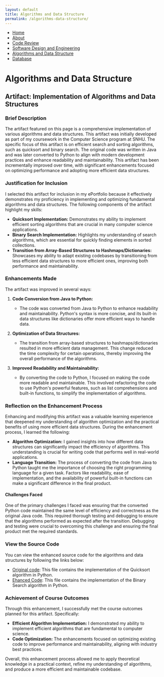 ```yaml
---
layout: default
title: Algorithms and Data Structure
permalink: /algorithms-data-structure/
---
```


<nav>
  <ul>
    <li><a href="/">Home</a></li>
    <li><a href="/about/">About</a></li>
    <li><a href="/code-review/">Code Review</a></li>
    <li><a href="/software-design-engineering/">Software Design and Engineering</a></li>
    <li><a href="/algorithms-data-structure/">Algorithms and Data Structure</a></li>
    <li><a href="/database/">Database</a></li>
  </ul>
</nav>

# Algorithms and Data Structure

## Artifact: Implementation of Algorithms and Data Structures

### Brief Description

The artifact featured on this page is a comprehensive implementation of various algorithms and data structures. This artifact was initially developed as part of my coursework in the Computer Science program at SNHU. The specific focus of this artifact is on efficient search and sorting algorithms, such as quicksort and binary search. The original code was written in Java and was later converted to Python to align with modern development practices and enhance readability and maintainability. This artifact has been incrementally improved over time, with significant enhancements focused on optimizing performance and adopting more efficient data structures.

### Justification for Inclusion

I selected this artifact for inclusion in my ePortfolio because it effectively demonstrates my proficiency in implementing and optimizing fundamental algorithms and data structures. The following components of the artifact highlight my skills:

- **Quicksort Implementation:** Demonstrates my ability to implement efficient sorting algorithms that are crucial in many computer science applications.
- **Binary Search Implementation:** Highlights my understanding of search algorithms, which are essential for quickly finding elements in sorted collections.
- **Transition from Array-Based Structures to Hashmaps/Dictionaries:** Showcases my ability to adapt existing codebases by transitioning from less efficient data structures to more efficient ones, improving both performance and maintainability.

### Enhancements Made

The artifact was improved in several ways:

1. **Code Conversion from Java to Python:**
   - The code was converted from Java to Python to enhance readability and maintainability. Python's syntax is more concise, and its built-in data structures like dictionaries offer more efficient ways to handle data.

2. **Optimization of Data Structures:**
   - The transition from array-based structures to hashmaps/dictionaries resulted in more efficient data management. This change reduced the time complexity for certain operations, thereby improving the overall performance of the algorithms.

3. **Improved Readability and Maintainability:**
   - By converting the code to Python, I focused on making the code more readable and maintainable. This involved refactoring the code to use Python's powerful features, such as list comprehensions and built-in functions, to simplify the implementation of algorithms.

### Reflection on the Enhancement Process

Enhancing and modifying this artifact was a valuable learning experience that deepened my understanding of algorithm optimization and the practical benefits of using more efficient data structures. During the enhancement process, I learned the following:

- **Algorithm Optimization:** I gained insights into how different data structures can significantly impact the efficiency of algorithms. This understanding is crucial for writing code that performs well in real-world applications.
- **Language Transition:** The process of converting the code from Java to Python taught me the importance of choosing the right programming language for a given task. Factors like readability, ease of implementation, and the availability of powerful built-in functions can make a significant difference in the final product.

#### Challenges Faced

One of the primary challenges I faced was ensuring that the converted Python code maintained the same level of efficiency and correctness as the original Java code. This required thorough testing and debugging to ensure that the algorithms performed as expected after the transition. Debugging and testing were crucial to overcoming this challenge and ensuring the final product met the required standards.

### View the Source Code

You can view the enhanced source code for the algorithms and data structures by following the links below:

- [Original code](https://github.com/whythisthat/CS-499/blob/main/Enhancement%20Three/OldRescueAnimal.java): This file contains the implementation of the Quicksort algorithm in Python.
- [Ehanced Code](https://github.com/whythisthat/CS-499/tree/main/Enhancement%20Three): This file contains the implementation of the Binary Search algorithm in Python.

### Achievement of Course Outcomes

Through this enhancement, I successfully met the course outcomes planned for this artifact. Specifically:

- **Efficient Algorithm Implementation:** I demonstrated my ability to implement efficient algorithms that are fundamental to computer science.
- **Code Optimization:** The enhancements focused on optimizing existing code to improve performance and maintainability, aligning with industry best practices.

Overall, this enhancement process allowed me to apply theoretical knowledge in a practical context, refine my understanding of algorithms, and produce a more efficient and maintainable codebase.
